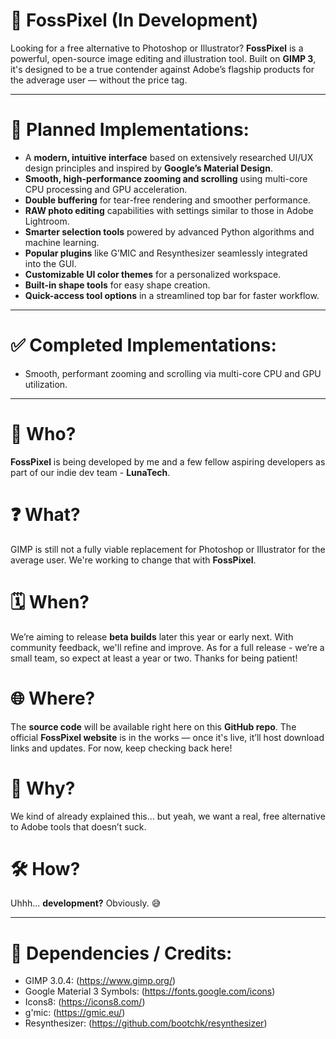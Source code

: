 # 🎨 FossPixel (In Development)

Looking for a free alternative to Photoshop or Illustrator? **FossPixel** is a powerful, open-source image editing and illustration tool. Built on **GIMP 3**, it's designed to be a true contender against Adobe’s flagship products for the adverage user — without the price tag.

---

# 🔧 Planned Implementations:

* A **modern, intuitive interface** based on extensively researched UI/UX design principles and inspired by **Google’s Material Design**.
* **Smooth, high-performance zooming and scrolling** using multi-core CPU processing and GPU acceleration.
* **Double buffering** for tear-free rendering and smoother performance.
* **RAW photo editing** capabilities with settings similar to those in Adobe Lightroom.
* **Smarter selection tools** powered by advanced Python algorithms and machine learning.
* **Popular plugins** like G’MIC and Resynthesizer seamlessly integrated into the GUI.
* **Customizable UI color themes** for a personalized workspace.
* **Built-in shape tools** for easy shape creation.
* **Quick-access tool options** in a streamlined top bar for faster workflow.

---

# ✅ Completed Implementations:

* Smooth, performant zooming and scrolling via multi-core CPU and GPU utilization.

---

# 👤 Who?

**FossPixel** is being developed by me and a few fellow aspiring developers as part of our indie dev team - **LunaTech**.

# ❓ What?

GIMP is still not a fully viable replacement for Photoshop or Illustrator for the average user. We're working to change that with **FossPixel**.

# 🗓️ When?

We’re aiming to release **beta builds** later this year or early next. With community feedback, we'll refine and improve. As for a full release - we’re a small team, so expect at least a year or two. Thanks for being patient!

# 🌐 Where?

The **source code** will be available right here on this **GitHub repo**. The official **FossPixel website** is in the works — once it's live, it’ll host download links and updates. For now, keep checking back here!

# 🤔 Why?

We kind of already explained this… but yeah, we want a real, free alternative to Adobe tools that doesn’t suck.

# 🛠️ How?

Uhhh... **development?** Obviously. 😅

---

# 💪 Dependencies / Credits:
- GIMP 3.0.4: (https://www.gimp.org/)
- Google Material 3 Symbols: (https://fonts.google.com/icons)
- Icons8: (https://icons8.com/)
- g'mic: (https://gmic.eu/)
- Resynthesizer: (https://github.com/bootchk/resynthesizer)
